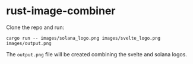 # rust-image-combiner

Clone the repo and run:

```
cargo run -- images/solana_logo.png images/svelte_logo.png images/output.png
```

The `output.png` file will be created combining the svelte and solana logos.
